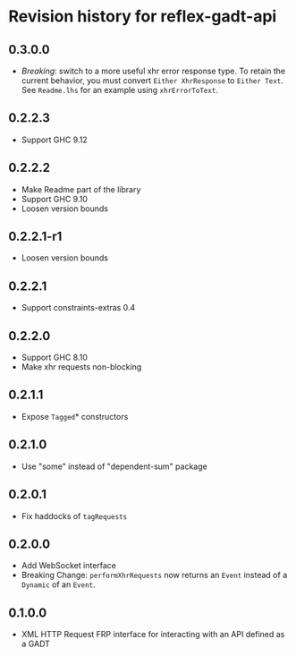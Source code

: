 # Revision history for reflex-gadt-api

## 0.3.0.0

* *Breaking*: switch to a more useful xhr error response type. To retain the current behavior, you must convert `Either XhrResponse` to `Either Text`. See `Readme.lhs` for an example using `xhrErrorToText`.

## 0.2.2.3

* Support GHC 9.12

## 0.2.2.2

* Make Readme part of the library
* Support GHC 9.10
* Loosen version bounds

## 0.2.2.1-r1

* Loosen version bounds

## 0.2.2.1

* Support constraints-extras 0.4

## 0.2.2.0

* Support GHC 8.10
* Make xhr requests non-blocking

## 0.2.1.1

* Expose `Tagged`* constructors

## 0.2.1.0

* Use "some" instead of "dependent-sum" package

## 0.2.0.1

* Fix haddocks of `tagRequests`

## 0.2.0.0

* Add WebSocket interface
* Breaking Change: `performXhrRequests` now returns an `Event` instead of a `Dynamic` of an `Event`.

## 0.1.0.0

* XML HTTP Request FRP interface for interacting with an API defined as a GADT
